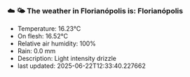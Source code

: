 ### ☁️ 🌤️  The weather in Florianópolis is: Florianópolis

- Temperature: 16.23°C
- On flesh: 16.52°C
- Relative air humidity: 100%
- Rain: 0.0 mm
- Description: Light intensity drizzle
- last updated: 2025-06-22T12:33:40.227662
